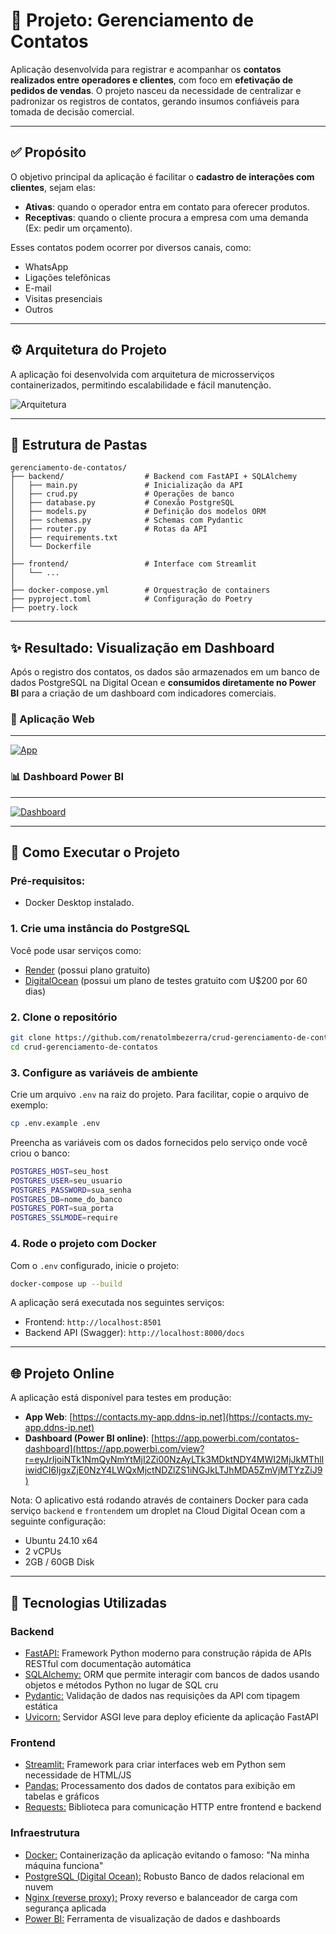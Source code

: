 # 📇 Projeto: Gerenciamento de Contatos

Aplicação desenvolvida para registrar e acompanhar os **contatos realizados entre operadores e clientes**, com foco em **efetivação de pedidos de vendas**. O projeto nasceu da necessidade de centralizar e padronizar os registros de contatos, gerando insumos confiáveis para tomada de decisão comercial.

---

## ✅ Propósito

O objetivo principal da aplicação é facilitar o **cadastro de interações com clientes**, sejam elas:

- **Ativas**: quando o operador entra em contato para oferecer produtos.
- **Receptivas**: quando o cliente procura a empresa com uma demanda (Ex: pedir um orçamento).

Esses contatos podem ocorrer por diversos canais, como:

- WhatsApp
- Ligações telefônicas
- E-mail
- Visitas presenciais
- Outros

---

## ⚙️ Arquitetura do Projeto

A aplicação foi desenvolvida com arquitetura de microsserviços containerizados, permitindo escalabilidade e fácil manutenção.

![Arquitetura](./assets/architecture.svg)

---

## 🧱 Estrutura de Pastas

```plaintext
gerenciamento-de-contatos/
├── backend/                  # Backend com FastAPI + SQLAlchemy
│   ├── main.py               # Inicialização da API
│   ├── crud.py               # Operações de banco
│   ├── database.py           # Conexão PostgreSQL
│   ├── models.py             # Definição dos modelos ORM
│   ├── schemas.py            # Schemas com Pydantic
│   ├── router.py             # Rotas da API
│   ├── requirements.txt
│   └── Dockerfile
│
├── frontend/                 # Interface com Streamlit
│   └── ...
│
├── docker-compose.yml        # Orquestração de containers
├── pyproject.toml            # Configuração do Poetry
├── poetry.lock
```

---

## ✨ Resultado: Visualização em Dashboard

Após o registro dos contatos, os dados são armazenados em um banco de dados PostgreSQL na Digital Ocean e **consumidos diretamente no Power BI** para a criação de um dashboard com indicadores comerciais.

### 📱 Aplicação Web
---
[![App](./assets/app.png)](https://contacts.my-app.ddns-ip.net)

### 📊 Dashboard Power BI
---
[![Dashboard](./assets/dashboard.png)](https://app.powerbi.com/view?r=eyJrIjoiNTk1NmQyNmYtMjI2Zi00NzAyLTk3MDktNDY4MWI2MjJkMThlIiwidCI6IjgxZjE0NzY4LWQxMjctNDZlZS1iNGJkLTJhMDA5ZmVjMTYzZiJ9)

---

## 🚀 Como Executar o Projeto

### Pré-requisitos:
- Docker Desktop instalado.

### 1. Crie uma instância do PostgreSQL
Você pode usar serviços como:
- [Render](https://render.com/) (possui plano gratuito)
- [DigitalOcean](https://www.digitalocean.com/) (possui um plano de testes gratuito com U$200 por 60 dias)

### 2. Clone o repositório

```bash
git clone https://github.com/renatolmbezerra/crud-gerenciamento-de-contatos.git
cd crud-gerenciamento-de-contatos
```

### 3. Configure as variáveis de ambiente
Crie um arquivo `.env` na raiz do projeto. Para facilitar, copie o arquivo de exemplo:
```bash
cp .env.example .env
```
Preencha as variáveis com os dados fornecidos pelo serviço onde você criou o banco:
```bash
POSTGRES_HOST=seu_host
POSTGRES_USER=seu_usuario
POSTGRES_PASSWORD=sua_senha
POSTGRES_DB=nome_do_banco
POSTGRES_PORT=sua_porta
POSTGRES_SSLMODE=require
```
### 4. Rode o projeto com Docker
Com o `.env` configurado, inicie o projeto:

```bash
docker-compose up --build
```

A aplicação será executada nos seguintes serviços:

- Frontend: `http://localhost:8501`
- Backend API (Swagger): `http://localhost:8000/docs`

---

## 🌐 Projeto Online

A aplicação está disponível para testes em produção:

- **App Web**: [https://contacts.my-app.ddns-ip.net](https://contacts.my-app.ddns-ip.net)
- **Dashboard (Power BI online)**: [https://app.powerbi.com/contatos-dashboard](https://app.powerbi.com/view?r=eyJrIjoiNTk1NmQyNmYtMjI2Zi00NzAyLTk3MDktNDY4MWI2MjJkMThlIiwidCI6IjgxZjE0NzY4LWQxMjctNDZlZS1iNGJkLTJhMDA5ZmVjMTYzZiJ9)

Nota: O aplicativo está rodando através de containers Docker para cada serviço `backend` e `frontend`em um droplet na Cloud Digital Ocean com a seguinte configuração: 
 - Ubuntu 24.10 x64 
 - 2 vCPUs 
 - 2GB / 60GB Disk

---

## 🧰 Tecnologias Utilizadas

### Backend

- [FastAPI:](https://fastapi.tiangolo.com/) Framework Python moderno para construção rápida de APIs RESTful com documentação automática
- [SQLAlchemy:](https://www.sqlalchemy.org/) ORM que permite interagir com bancos de dados usando objetos e métodos Python no lugar de SQL cru
- [Pydantic:](https://docs.pydantic.dev/) Validação de dados nas requisições da API com tipagem estática
- [Uvicorn:](https://www.uvicorn.org/) Servidor ASGI leve para deploy eficiente da aplicação FastAPI

### Frontend

- [Streamlit:](https://streamlit.io/) Framework para criar interfaces web em Python sem necessidade de HTML/JS
- [Pandas:](https://pandas.pydata.org/) Processamento dos dados de contatos para exibição em tabelas e gráficos
- [Requests:](https://requests.readthedocs.io/) Biblioteca para comunicação HTTP entre frontend e backend

### Infraestrutura

- [Docker:](https://www.docker.com/) Containerização da aplicação evitando o famoso: "Na minha máquina funciona"
- [PostgreSQL (Digital Ocean):](https://www.digitalocean.com/) Robusto Banco de dados relacional em nuvem
- [Nginx (reverse proxy):](https://www.nginx.com/) Proxy reverso e balanceador de carga com segurança aplicada
- [Power BI:](https://powerbi.microsoft.com/) Ferramenta de visualização de dados e dashboards

